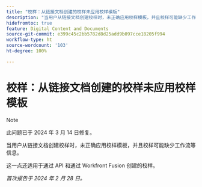 ```yaml
---
title: "校样：从链接文档创建的校样未应用校样模板"
description: "当用户从链接文档创建校样时，未正确应用校样模板，并且校样可能缺少工作流等信息。"
hidefromtoc: true
feature: Digital Content and Documents
source-git-commit: e399c45c2bb5782d8d25add9b097cce18205f994
workflow-type: ht
source-wordcount: '103'
ht-degree: 100%

---
```



# 校样：从链接文档创建的校样未应用校样模板

<!--On WF, WFF, WFP TOCs-->

>[!NOTE]
>
>此问题已于 2024 年 3 月 14 日修复。

当用户从链接文档创建校样时，未正确应用校样模板，并且校样可能缺少工作流等信息。

这一点还适用于通过 API 和通过 Workfront Fusion 创建的校样。

_首次报告于 2024 年 2 月 28 日。_
